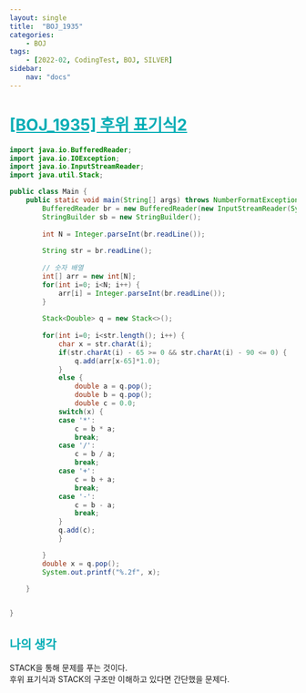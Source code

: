 ```yaml
---
layout: single
title:  "BOJ_1935"
categories: 
    - BOJ
tags: 
    - [2022-02, CodingTest, BOJ, SILVER]
sidebar:
    nav: "docs"
---
```


# <b><a style="color:#00adb5" href="https://www.acmicpc.net/problem/1935" target=_blank>[BOJ_1935] 후위 표기식2</a></b>

```java
import java.io.BufferedReader;
import java.io.IOException;
import java.io.InputStreamReader;
import java.util.Stack;

public class Main {
	public static void main(String[] args) throws NumberFormatException, IOException {
		BufferedReader br = new BufferedReader(new InputStreamReader(System.in));
		StringBuilder sb = new StringBuilder();
		
		int N = Integer.parseInt(br.readLine());
		
		String str = br.readLine();
		
		// 숫자 배열
		int[] arr = new int[N];
		for(int i=0; i<N; i++) {
			arr[i] = Integer.parseInt(br.readLine());
		}
		
		Stack<Double> q = new Stack<>();
		
		for(int i=0; i<str.length(); i++) {
			char x = str.charAt(i);
			if(str.charAt(i) - 65 >= 0 && str.charAt(i) - 90 <= 0) {
				q.add(arr[x-65]*1.0);
			}
			else {			
				double a = q.pop();
				double b = q.pop();
				double c = 0.0;
			switch(x) {
			case '*':
				c = b * a;
				break;
			case '/':
				c = b / a;
				break;
			case '+':
				c = b + a;
				break;
			case '-':
				c = b - a;
				break;
			}
			q.add(c);
			}

		}
		double x = q.pop();
		System.out.printf("%.2f", x);
		
	} 


}

```

## <b><a style="color:#00adb5">나의 생각</a></b>
STACK을 통해 문제를 푸는 것이다.<br>
후위 표기식과 STACK의 구조만 이해하고 있다면 간단했을 문제다.